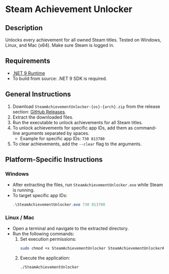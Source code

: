 # Steam Achievement Unlocker

## Description
Unlocks every achievement for all owned Steam titles.
Tested on Windows, Linux, and Mac (x64).
Make sure Steam is logged in.

## Requirements
- [.NET 9 Runtime](https://dotnet.microsoft.com/en-us/download/dotnet/9.0)
- To build from source: .NET 9 SDK is required.

## General Instructions
1. Download `SteamAchievementUnlocker-{os}-{arch}.zip` from the release section: [GitHub Releases](https://github.com/mbwilding/steam-achievement-unlocker/releases).
2. Extract the downloaded files.
3. Run the executable to unlock achievements for all Steam titles.
4. To unlock achievements for specific app IDs, add them as command-line arguments separated by spaces.
   - Example for specific app IDs: `730 813780`
5. To clear achievements, add the `--clear` flag to the arguments.

## Platform-Specific Instructions

### Windows
- After extracting the files, run `SteamAchievementUnlocker.exe` while Steam is running.
- To target specific app IDs:
  ```powershell
  .\SteamAchievementUnlocker.exe 730 813780
  ```

### Linux / Mac
- Open a terminal and navigate to the extracted directory.
- Run the following commands:
  1. Set execution permissions:
     ```bash
     sudo chmod +x SteamAchievementUnlocker SteamAchievementUnlockerAgent
     ```
  2. Execute the application:
     ```bash
     ./SteamAchievementUnlocker
     ```
